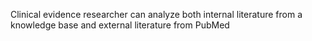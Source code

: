 Clinical evidence researcher can analyze both internal literature from a knowledge base and external literature from PubMed
